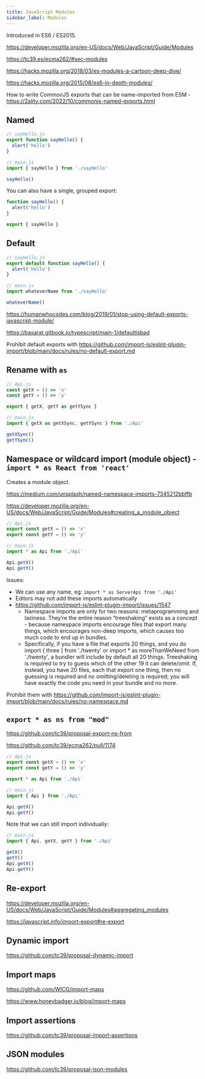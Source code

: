 ```yaml
---
title: JavaScript Modules
sidebar_label: Modules
---
```


Introduced in ES6 / ES2015.

https://developer.mozilla.org/en-US/docs/Web/JavaScript/Guide/Modules

https://tc39.es/ecma262/#sec-modules

https://hacks.mozilla.org/2018/03/es-modules-a-cartoon-deep-dive/

https://hacks.mozilla.org/2015/08/es6-in-depth-modules/

How to write CommonJS exports that can be name-imported from ESM - https://2ality.com/2022/10/commonjs-named-exports.html

## Named

```ts
// sayHello.js
export function sayHello() {
  alert('hello')
}

// main.js
import { sayHello } from './sayHello'

sayHello()
```

You can also have a single, grouped export:

```ts
function sayHello() {
  alert('hello')
}

export { sayHello }
```

## Default

```ts
// sayHello.js
export default function sayHello() {
  alert('hello')
}

// main.js
import whateverName from './sayHello'

whateverName()
```

https://humanwhocodes.com/blog/2019/01/stop-using-default-exports-javascript-module/

https://basarat.gitbook.io/typescript/main-1/defaultisbad

Prohibit default exports with https://github.com/import-js/eslint-plugin-import/blob/main/docs/rules/no-default-export.md

## Rename with `as`

```ts
// Api.js
const getX = () => 'x'
const getY = () => 'y'

export { getX, getY as getYSync }

// main.js
import { getX as getXSync, getYSync } from './Api'

getXSync()
getYSync()
```

## Namespace or wildcard import (module object) - `import * as React from 'react'`

Creates a module object.

https://medium.com/unsplash/named-namespace-imports-7345212bbffb

https://developer.mozilla.org/en-US/docs/Web/JavaScript/Guide/Modules#creating_a_module_object

```ts
// Api.js
export const getX = () => 'x'
export const getY = () => 'y'

// main.js
import * as Api from './Api'

Api.getX()
Api.getY()
```

Issues:

- We can use any name, eg: `import * as ServerApi from './Api'`
- Editors may not add these imports automatically
- https://github.com/import-js/eslint-plugin-import/issues/1547
  - Namespace imports are only for two reasons: metaprogramming and laziness. They’re the entire reason “treeshaking” exists as a concept - because namespace imports encourage files that export many things, which encourages non-deep imports, which causes too much code to end up in bundles.
  - Specifically, if you have a file that exports 20 things, and you do import { three } from './twenty' or import \* as moreThanWeNeed from './twenty', a bundler will include by default all 20 things. Treeshaking is required to try to guess which of the other 19 it can delete/omit. If, instead, you have 20 files, each that export one thing, then no guessing is required and no omitting/deleting is required; you will have exactly the code you need in your bundle and no more.

Prohibit them with https://github.com/import-js/eslint-plugin-import/blob/main/docs/rules/no-namespace.md

## `export * as ns from "mod"`

https://github.com/tc39/proposal-export-ns-from

https://github.com/tc39/ecma262/pull/1174

```ts
// Api.js
export const getX = () => 'x'
export const getY = () => 'y'

export * as Api from './Api'

// main.js
import { Api } from './Api'

Api.getX()
Api.getY()
```

Note that we can still import individually:

```ts
// main.js
import { Api, getX, getY } from './Api'

getX()
getY()
Api.getX()
Api.getY()
```

## Re-export

https://developer.mozilla.org/en-US/docs/Web/JavaScript/Guide/Modules#aggregating_modules

https://javascript.info/import-export#re-export

## Dynamic import

https://github.com/tc39/proposal-dynamic-import

## Import maps

https://github.com/WICG/import-maps

https://www.honeybadger.io/blog/import-maps

## Import assertions

https://github.com/tc39/proposal-import-assertions

## JSON modules

https://github.com/tc39/proposal-json-modules
